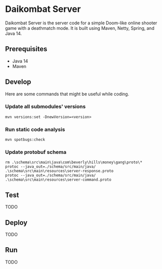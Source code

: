 # Daikombat Server

Daikombat Server is the server code for a simple Doom-like online shooter game with a deathmatch mode. It is built using Maven, Netty, Spring, and Java 14.

## Prerequisites

- Java 14
- Maven

## Develop

Here are some commands that might be useful while coding.

### Update all submodules' versions
```
mvn versions:set -DnewVersion=<version>
```

### Run static code analysis
```
mvn spotbugs:check 
```

### Update protobuf schema

```
rm .\schema\src\main\java\com\beverly\hills\money\gang\proto\* 
protoc --java_out=./schema/src/main/java/ .\schema\src\main\resources\server-response.proto
protoc --java_out=./schema/src/main/java/ .\schema\src\main\resources\server-command.proto
```


## Test
TODO
## Deploy
TODO
## Run
TODO
